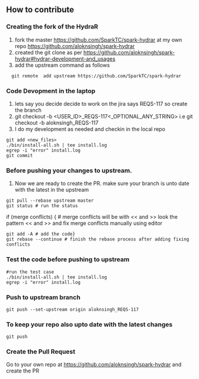 ## How to contribute 

### Creating the fork of the HydraR

1) fork the master https://github.com/SparkTC/spark-hydrar at my own repo https://github.com/aloknsingh/spark-hydrar
2) created the git clone as per https://github.com/aloknsingh/spark-hydrar#hydrar-development-and_usages
3) add the upstream command as follows
  ```
    git remote  add upstream https://github.com/SparkTC/spark-hydrar
  ```
  
### Code Devopment in the laptop 

1) lets say you decide decide to work on the jira says REQS-117 so create the branch
2) git checkout -b <USER_ID>_REQS-117<_OPTIONAL_ANY_STRING> i.e git checkout -b aloknsingh_REQS-117
3) I do my development as needed and checkin in the local repo

  ```
  git add <new_files>
  ./bin/install-all.sh | tee install.log
  egrep -i "error" install.log
  git commit
  ```

### Before pushing your changes to upstream.

1) Now we are ready to create the PR. make sure your branch is unto date with the latest in the upstream

```
git pull --rebase upstream master
git status # run the status
```

if (merge conflicts) { # merge conflicts will be with << and >>
 look the pattern <<  and >> and fix merge conflicts manually using editor

```
git add -A # add the code}
git rebase --continue # finish the rebase process after adding fixing conflicts
```

### Test the code before pushing to upstream

```
#run the test case
./bin/install-all.sh | tee install.log
egrep -i "error" install.log
```

### Push to upstream branch

```
git push --set-upstream origin aloknsingh_REQS-117
```

### To keep your repo  also upto date with the latest changes

```
git push
```

### Create the Pull Request 
Go to your own repo at  https://github.com/aloknsingh/spark-hydrar and create the PR
